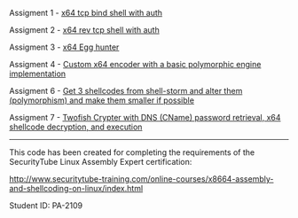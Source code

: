 
Assigment 1 - [x64 tcp bind shell with auth](https://pentesterslife.blog/2017/11/01/x86_64-tcp-bind-shellcode-with-basic-authentication-on-linux-systems/)

Assigment 2 - [x64 rev tcp shell with auth](https://pentesterslife.blog/2017/11/13/x86_64-reverse-tcp-bind-shell-with-basic-authentication-on-linux-systems/)

Assigment 3 - [x64 Egg hunter](https://pentesterslife.blog/2017/11/24/x64-egg-hunting-in-linux-systems/)

Assigment 4 - [Custom x64 encoder with a basic polymorphic engine implementation](https://pentesterslife.blog/2017/12/18/custom-x64-encoder-with-a-basic-polymorphic-engine-implementation/)

Assigment 6 - [Get 3 shellcodes from shell-storm and alter them (polymorphism) and make them smaller if possible](https://pentesterslife.blog/2018/01/13/polymorphic-and-smaller-versions-of-three-shell-storms-x64-shellcodes-including-the-smallest-execve-bin-sh/)

Assigment 7 - [Twofish Crypter with DNS (CName) password retrieval, x64 shellcode decryption, and execution](https://pentesterslife.blog/)

---

This code has been created for completing the requirements of the SecurityTube Linux Assembly Expert certification:

http://www.securitytube-training.com/online-courses/x8664-assembly-and-shellcoding-on-linux/index.html

Student ID: PA-2109
